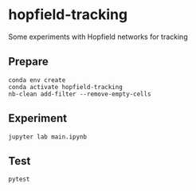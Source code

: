 # hopfield-tracking

Some experiments with Hopfield networks for tracking

## Prepare

```shell
conda env create
conda activate hopfield-tracking
nb-clean add-filter --remove-empty-cells
```

## Experiment
```shell
jupyter lab main.ipynb
```

## Test
```
pytest
```
